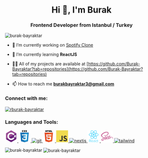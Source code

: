 <h1 align="center">Hi 👋, I'm Burak</h1>
<h3 align="center">Frontend Developer from Istanbul / Turkey</h3>

<p align="left"> <img src="https://komarev.com/ghpvc/?username=burak-bayraktar&label=Profile%20views&color=0e75b6&style=plastic" alt="burak-bayraktar" /> </p>

- 🔭 I’m currently working on [Spotify Clone](https://github.com/Burak-Bayraktar/spotify-clone)

- 🌱 I’m currently learning **ReactJS**

- 👨‍💻 All of my projects are available at [https://github.com/Burak-Bayraktar?tab=repositories](https://github.com/Burak-Bayraktar?tab=repositories)

- 📫 How to reach me **burakbayraktar3@gmail.com**

<h3 align="left">Connect with me:</h3>
<p align="left">
<a href="https://linkedin.com/in/rburak-bayraktar" target="blank"><img align="center" src="https://raw.githubusercontent.com/rahuldkjain/github-profile-readme-generator/master/src/images/icons/Social/linked-in-alt.svg" alt="rburak-bayraktar" height="30" width="40" /></a>
</p>

<h3 align="left">Languages and Tools:</h3>
<p align="left"> <a href="https://www.w3schools.com/cs/" target="_blank" rel="noreferrer"> <img src="https://raw.githubusercontent.com/devicons/devicon/master/icons/csharp/csharp-original.svg" alt="csharp" width="40" height="40"/> </a> <a href="https://www.w3schools.com/css/" target="_blank" rel="noreferrer"> <img src="https://raw.githubusercontent.com/devicons/devicon/master/icons/css3/css3-original-wordmark.svg" alt="css3" width="40" height="40"/> </a> <a href="https://git-scm.com/" target="_blank" rel="noreferrer"> <img src="https://www.vectorlogo.zone/logos/git-scm/git-scm-icon.svg" alt="git" width="40" height="40"/> </a> <a href="https://www.w3.org/html/" target="_blank" rel="noreferrer"> <img src="https://raw.githubusercontent.com/devicons/devicon/master/icons/html5/html5-original-wordmark.svg" alt="html5" width="40" height="40"/> </a> <a href="https://developer.mozilla.org/en-US/docs/Web/JavaScript" target="_blank" rel="noreferrer"> <img src="https://raw.githubusercontent.com/devicons/devicon/master/icons/javascript/javascript-original.svg" alt="javascript" width="40" height="40"/> </a> <a href="https://nextjs.org/" target="_blank" rel="noreferrer"> <img src="https://cdn.worldvectorlogo.com/logos/nextjs-2.svg" alt="nextjs" width="40" height="40"/> </a> <a href="https://reactjs.org/" target="_blank" rel="noreferrer"> <img src="https://raw.githubusercontent.com/devicons/devicon/master/icons/react/react-original-wordmark.svg" alt="react" width="40" height="40"/> </a> <a href="https://sass-lang.com" target="_blank" rel="noreferrer"> <img src="https://raw.githubusercontent.com/devicons/devicon/master/icons/sass/sass-original.svg" alt="sass" width="40" height="40"/> </a> <a href="https://tailwindcss.com/" target="_blank" rel="noreferrer"> <img src="https://www.vectorlogo.zone/logos/tailwindcss/tailwindcss-icon.svg" alt="tailwind" width="40" height="40"/> </a> </p>

<p><img align="left" src="https://github-readme-stats.vercel.app/api/top-langs?username=burak-bayraktar&show_icons=true&theme=dark&locale=en&layout=compact" alt="burak-bayraktar" /></p>

<p>&nbsp;<img align="center" src="https://github-readme-stats.vercel.app/api?username=burak-bayraktar&show_icons=true&theme=dark&locale=en" alt="burak-bayraktar" /></p>
